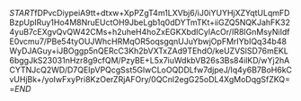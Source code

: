 $START$fDPvcDiypeiA9tt+dtxw+XpPZgT4m1LXVbj6/iJ0iYUYHjXZYqtULqmFDBzpUpIRuy1Ho4M8NruEUctOH9JbeLgb1q0dDYTmTKt+iiGZQ5NQKJahFK324yuB7cEXgvQvQW42CMs+h2uheH4hoZxEGKXbdICylAcOr/IR8IGnMsyNiIdfE0vcmu7/PBe54tyOUJWhcHRMqOR5oqsgqnUJuYbwjOpFMrIYbIQq34b48WyDJAGuy+iJBOggp5nQERcC3Kh2bVXTxZAd9TEhdO/keUZVSlSD76mEKL6bggJkS23031nHzr8g9cfQM/PzyBE+L5x7iuWdkbVB26s3Bs84ilKD/wYj2hACYTNJcQ2WD/D7QEIpVPQcgSst5GlwCLoOQDDLfw7djpeJ/Iq4y6B7BoH6kCvUHjBk+/yoIwFxyPri8KzOerZRjAFOry/0QCnl2egG25oDL4XgMoDqgSfZKQ==$END$